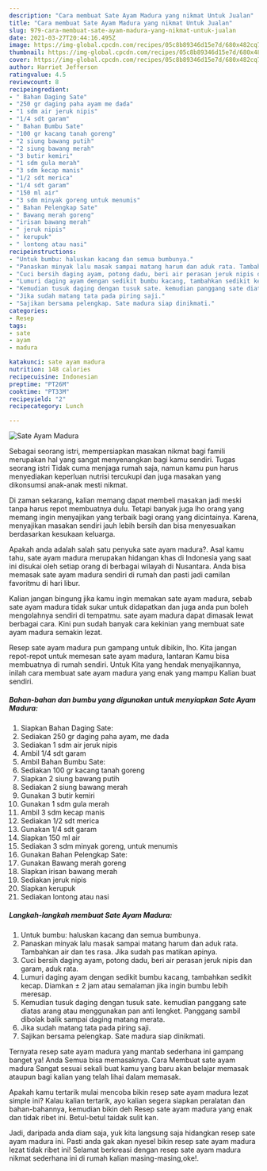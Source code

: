 ```yaml
---
description: "Cara membuat Sate Ayam Madura yang nikmat Untuk Jualan"
title: "Cara membuat Sate Ayam Madura yang nikmat Untuk Jualan"
slug: 979-cara-membuat-sate-ayam-madura-yang-nikmat-untuk-jualan
date: 2021-03-27T20:44:16.495Z
image: https://img-global.cpcdn.com/recipes/05c8b89346d15e7d/680x482cq70/sate-ayam-madura-foto-resep-utama.jpg
thumbnail: https://img-global.cpcdn.com/recipes/05c8b89346d15e7d/680x482cq70/sate-ayam-madura-foto-resep-utama.jpg
cover: https://img-global.cpcdn.com/recipes/05c8b89346d15e7d/680x482cq70/sate-ayam-madura-foto-resep-utama.jpg
author: Harriet Jefferson
ratingvalue: 4.5
reviewcount: 8
recipeingredient:
- " Bahan Daging Sate"
- "250 gr daging paha ayam me dada"
- "1 sdm air jeruk nipis"
- "1/4 sdt garam"
- " Bahan Bumbu Sate"
- "100 gr kacang tanah goreng"
- "2 siung bawang putih"
- "2 siung bawang merah"
- "3 butir kemiri"
- "1 sdm gula merah"
- "3 sdm kecap manis"
- "1/2 sdt merica"
- "1/4 sdt garam"
- "150 ml air"
- "3 sdm minyak goreng untuk menumis"
- " Bahan Pelengkap Sate"
- " Bawang merah goreng"
- "irisan bawang merah"
- " jeruk nipis"
- " kerupuk"
- " lontong atau nasi"
recipeinstructions:
- "Untuk bumbu: haluskan kacang dan semua bumbunya."
- "Panaskan minyak lalu masak sampai matang harum dan aduk rata. Tambahkan air dan tes rasa. Jika sudah pas matikan apinya."
- "Cuci bersih daging ayam, potong dadu, beri air perasan jeruk nipis dan garam, aduk rata."
- "Lumuri daging ayam dengan sedikit bumbu kacang, tambahkan sedikit kecap. Diamkan ± 2 jam atau semalaman jika ingin bumbu lebih meresap."
- "Kemudian tusuk daging dengan tusuk sate. kemudian panggang sate diatas arang atau menggunakan pan anti lengket. Panggang sambil dibolak balik sampai daging matang merata."
- "Jika sudah matang tata pada piring saji."
- "Sajikan bersama pelengkap. Sate madura siap dinikmati."
categories:
- Resep
tags:
- sate
- ayam
- madura

katakunci: sate ayam madura 
nutrition: 148 calories
recipecuisine: Indonesian
preptime: "PT26M"
cooktime: "PT33M"
recipeyield: "2"
recipecategory: Lunch

---
```



![Sate Ayam Madura](https://img-global.cpcdn.com/recipes/05c8b89346d15e7d/680x482cq70/sate-ayam-madura-foto-resep-utama.jpg)

Sebagai seorang istri, mempersiapkan masakan nikmat bagi famili merupakan hal yang sangat menyenangkan bagi kamu sendiri. Tugas seorang istri Tidak cuma menjaga rumah saja, namun kamu pun harus menyediakan keperluan nutrisi tercukupi dan juga masakan yang dikonsumsi anak-anak mesti nikmat.

Di zaman  sekarang, kalian memang dapat membeli masakan jadi meski tanpa harus repot membuatnya dulu. Tetapi banyak juga lho orang yang memang ingin menyajikan yang terbaik bagi orang yang dicintainya. Karena, menyajikan masakan sendiri jauh lebih bersih dan bisa menyesuaikan berdasarkan kesukaan keluarga. 



Apakah anda adalah salah satu penyuka sate ayam madura?. Asal kamu tahu, sate ayam madura merupakan hidangan khas di Indonesia yang saat ini disukai oleh setiap orang di berbagai wilayah di Nusantara. Anda bisa memasak sate ayam madura sendiri di rumah dan pasti jadi camilan favoritmu di hari libur.

Kalian jangan bingung jika kamu ingin memakan sate ayam madura, sebab sate ayam madura tidak sukar untuk didapatkan dan juga anda pun boleh mengolahnya sendiri di tempatmu. sate ayam madura dapat dimasak lewat berbagai cara. Kini pun sudah banyak cara kekinian yang membuat sate ayam madura semakin lezat.

Resep sate ayam madura pun gampang untuk dibikin, lho. Kita jangan repot-repot untuk memesan sate ayam madura, lantaran Kamu bisa membuatnya di rumah sendiri. Untuk Kita yang hendak menyajikannya, inilah cara membuat sate ayam madura yang enak yang mampu Kalian buat sendiri.

<!--inarticleads1-->

##### Bahan-bahan dan bumbu yang digunakan untuk menyiapkan Sate Ayam Madura:

1. Siapkan  Bahan Daging Sate:
1. Sediakan 250 gr daging paha ayam, me dada
1. Sediakan 1 sdm air jeruk nipis
1. Ambil 1/4 sdt garam
1. Ambil  Bahan Bumbu Sate:
1. Sediakan 100 gr kacang tanah goreng
1. Siapkan 2 siung bawang putih
1. Sediakan 2 siung bawang merah
1. Gunakan 3 butir kemiri
1. Gunakan 1 sdm gula merah
1. Ambil 3 sdm kecap manis
1. Sediakan 1/2 sdt merica
1. Gunakan 1/4 sdt garam
1. Siapkan 150 ml air
1. Sediakan 3 sdm minyak goreng, untuk menumis
1. Gunakan  Bahan Pelengkap Sate:
1. Gunakan  Bawang merah goreng
1. Siapkan irisan bawang merah
1. Sediakan  jeruk nipis
1. Siapkan  kerupuk
1. Sediakan  lontong atau nasi




<!--inarticleads2-->

##### Langkah-langkah membuat Sate Ayam Madura:

1. Untuk bumbu: haluskan kacang dan semua bumbunya.
1. Panaskan minyak lalu masak sampai matang harum dan aduk rata. Tambahkan air dan tes rasa. Jika sudah pas matikan apinya.
1. Cuci bersih daging ayam, potong dadu, beri air perasan jeruk nipis dan garam, aduk rata.
1. Lumuri daging ayam dengan sedikit bumbu kacang, tambahkan sedikit kecap. Diamkan ± 2 jam atau semalaman jika ingin bumbu lebih meresap.
1. Kemudian tusuk daging dengan tusuk sate. kemudian panggang sate diatas arang atau menggunakan pan anti lengket. Panggang sambil dibolak balik sampai daging matang merata.
1. Jika sudah matang tata pada piring saji.
1. Sajikan bersama pelengkap. Sate madura siap dinikmati.




Ternyata resep sate ayam madura yang mantab sederhana ini gampang banget ya! Anda Semua bisa memasaknya. Cara Membuat sate ayam madura Sangat sesuai sekali buat kamu yang baru akan belajar memasak ataupun bagi kalian yang telah lihai dalam memasak.

Apakah kamu tertarik mulai mencoba bikin resep sate ayam madura lezat simple ini? Kalau kalian tertarik, ayo kalian segera siapkan peralatan dan bahan-bahannya, kemudian bikin deh Resep sate ayam madura yang enak dan tidak ribet ini. Betul-betul taidak sulit kan. 

Jadi, daripada anda diam saja, yuk kita langsung saja hidangkan resep sate ayam madura ini. Pasti anda gak akan nyesel bikin resep sate ayam madura lezat tidak ribet ini! Selamat berkreasi dengan resep sate ayam madura nikmat sederhana ini di rumah kalian masing-masing,oke!.

